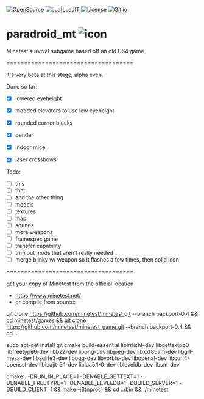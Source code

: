 [![OpenSource](https://img.shields.io/badge/Open-Source-orange.svg)](https://github.com/doyousketch2)  [![Lua|LuaJIT](https://img.shields.io/badge/Lua-LuaJIT-000080.svg)](https://www.lua.org/)  [![License](https://img.shields.io/badge/license-AGPL--V3-lightgrey.svg)](https://www.gnu.org/licenses/agpl-3.0.en.html)  [![Git.io](https://img.shields.io/badge/Git.io-vAV41-233139.svg)](https://git.io/vAV41) 

# paradroid_mt  ![icon](https://raw.githubusercontent.com/doyousketch2/paradroid_mt/master/games/Paradroid_mt/menu/icon.png) 
Minetest survival subgame based off an old C64 game  

====================================

it's very beta at this stage, alpha even.  

Done so far:  
- [x] lowered eyeheight  
- [x] modded elevators to use low eyeheight  
- [x] rounded corner blocks  
- [x] bender  
- [x] indoor mice  
- [x] laser crossbows  


Todo:  

- [ ] this  
- [ ] that  
- [ ] and the other thing  
- [ ] models  
- [ ] textures  
- [ ] map  
- [ ] sounds  
- [ ] more weapons  
- [ ] framespec game  
- [ ] transfer capability  
- [ ] trim out mods that aren't really needed  
- [ ] merge blinky w/ weapon so it flashes a few times, then solid icon  

====================================

get your copy of Minetest from the official location  
- https://www.minetest.net/  
- or compile from source:

git clone https://github.com/minetest/minetest.git --branch backport-0.4 && cd minetest/games && git clone https://github.com/minetest/minetest_game.git --branch backport-0.4 && cd ..  

sudo apt-get install git cmake build-essential libirrlicht-dev libgettextpo0 libfreetype6-dev libbz2-dev libpng-dev libjpeg-dev libxxf86vm-dev libgl1-mesa-dev libsqlite3-dev libogg-dev libvorbis-dev libopenal-dev libcurl4-openssl-dev libluajit-5.1-dev liblua5.1-0-dev libleveldb-dev libsm-dev  

cmake . -DRUN_IN_PLACE=1 -DENABLE_GETTEXT=1 -DENABLE_FREETYPE=1 -DENABLE_LEVELDB=1 -DBUILD_SERVER=1 -DBUILD_CLIENT=1 && make -j$(nproc) && cd ../bin && ./minetest  
